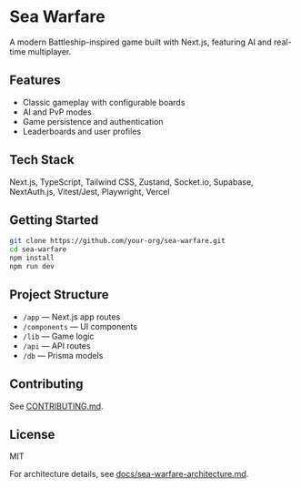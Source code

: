 # Sea Warfare

A modern Battleship-inspired game built with Next.js, featuring AI and real-time multiplayer.

## Features
- Classic gameplay with configurable boards
- AI and PvP modes
- Game persistence and authentication
- Leaderboards and user profiles

## Tech Stack
Next.js, TypeScript, Tailwind CSS, Zustand, Socket.io, Supabase, NextAuth.js, Vitest/Jest, Playwright, Vercel

## Getting Started

```bash
git clone https://github.com/your-org/sea-warfare.git
cd sea-warfare
npm install
npm run dev
```

## Project Structure

- `/app` — Next.js app routes
- `/components` — UI components
- `/lib` — Game logic
- `/api` — API routes
- `/db` — Prisma models

## Contributing

See [CONTRIBUTING.md](CONTRIBUTING.md).

## License

MIT

For architecture details, see [docs/sea-warfare-architecture.md](docs/sea-warfare-architecture.md).
